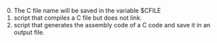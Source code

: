 0. The C file name will be saved in the variable $CFILE
1. script that compiles a C file but does not link.
2. script that generates the assembly code of a C code and save it in an output file.
